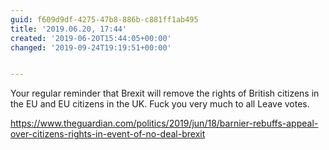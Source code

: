 ```yaml
---
guid: f609d9df-4275-47b8-886b-c881ff1ab495
title: '2019.06.20, 17:44'
created: '2019-06-20T15:44:05+00:00'
changed: '2019-09-24T19:19:51+00:00'


---
```


Your regular reminder that Brexit will remove the rights of British citizens in the EU and EU citizens in the UK. Fuck you very much to all Leave votes.

<https://www.theguardian.com/politics/2019/jun/18/barnier-rebuffs-appeal-over-citizens-rights-in-event-of-no-deal-brexit>
